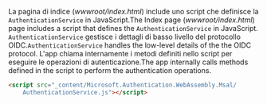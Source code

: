 <span data-ttu-id="25f92-101">La pagina di indice (*wwwroot/index.html*) include uno script che definisce la `AuthenticationService` in JavaScript.</span><span class="sxs-lookup"><span data-stu-id="25f92-101">The Index page (*wwwroot/index.html*) page includes a script that defines the `AuthenticationService` in JavaScript.</span></span> <span data-ttu-id="25f92-102">`AuthenticationService` gestisce i dettagli di basso livello del protocollo OIDC.</span><span class="sxs-lookup"><span data-stu-id="25f92-102">`AuthenticationService` handles the low-level details of the the OIDC protocol.</span></span> <span data-ttu-id="25f92-103">L'app chiama internamente i metodi definiti nello script per eseguire le operazioni di autenticazione.</span><span class="sxs-lookup"><span data-stu-id="25f92-103">The app internally calls methods defined in the script to perform the authentication operations.</span></span>

```html
<script src="_content/Microsoft.Authentication.WebAssembly.Msal/
    AuthenticationService.js"></script>
```
